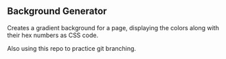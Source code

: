 ## Background Generator

Creates a gradient background for a page, displaying the colors along with their hex numbers as CSS code.

Also using this repo to practice git branching.
